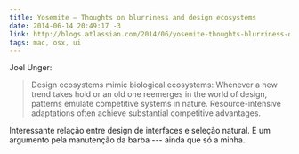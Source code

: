 ```yaml
---
title: Yosemite – Thoughts on blurriness and design ecosystems
date: 2014-06-14 20:49:17 -3
link: http://blogs.atlassian.com/2014/06/yosemite-thoughts-blurriness-design-ecosystems/
tags: mac, osx, ui
---
```


Joel Unger:

> Design ecosystems mimic biological ecosystems: Whenever a new trend takes hold or an old one reemerges in the world of design, patterns emulate competitive systems in nature. Resource-intensive adaptations often achieve substantial competitive advantages.

Interessante relação entre design de interfaces e seleção natural. E um argumento pela manutenção da barba --- ainda que só a minha.
